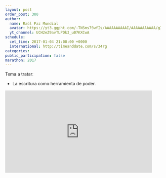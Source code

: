 ```yaml
---
layout: post
order_post: 300
author:
  name: Raúl Paz Mundial
  avatar: https://yt3.ggpht.com/-TNSms7SwYIs/AAAAAAAAAAI/AAAAAAAAAAA/gI8ilz2tiqE/s88-c-k-no-mo-rj-c0xffffff/photo.jpg
  yt_channel: UCH2eZ9avTLPDk3_u07KXCwA
schedule:
  cet_time: 2017-01-04 21:00:00 +0000
  international: http://timeanddate.com/s/34rg
categories:
public_participation: false
marathon: 2017
---
```

Tema a tratar:

- La escritura como herramienta de poder.

<iframe width="475" height="267" src="https://www.youtube.com/embed/0MKV5k2oVOs" frameborder="0" allowfullscreen></iframe>
